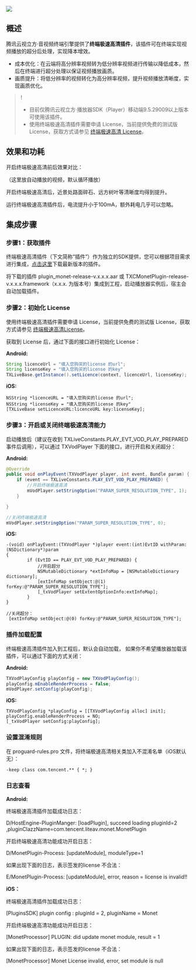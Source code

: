 ![](https://qcloudimg.tencent-cloud.cn/raw/65767a90a82683bf7c68716c5bd96e97.png)
## 概述
腾讯云视立方·音视频终端引擎提供了**终端极速高清插件**，该插件可在终端实现视频播放的超分后处理，实现降本增效。

* 成本优化：在云端将高分辨率视频转为低分辨率视频进行传输以降低成本，然后在终端进行超分处理以保证视频播放画质。
* 画质提升：将低分辨率的视频转化为高分辨率视频，提升视频播放清晰度，实现画质优化。

>!
>- 目前仅腾讯云视立方·播放器SDK（Player）移动端9.5.29009以上版本可使用该插件。
>- 使用终端极速高清插件需要申请 License，当前提供免费的测试版 License，获取方式请参见 [终端极速高清 License](https://cloud.tencent.com/document/product/1449/68750)。

## 效果和功耗

开启终端极速高清前后效果对比：

（这里放自动播放的视频，默认循环播放）

开启终端极速高清后，近景处路面碎石、远方树叶等清晰度均得到提升。

运行终端极速高清插件后，电流提升小于100mA，额外耗电几乎可以忽略。

## 集成步骤

### 步骤1：获取插件
终端极速高清插件（下文简称“插件”）作为独立的SDK提供，您可以根据项目需求进行集成，[点击这里](https://mediacloud-76607.gzc.vod.tencent-cloud.com/TXCTbPlayer/TXCTbPlayerSDK/Release/Android/plugins/monet/plugin_monet_release_latest.zip)下载最新版本的插件。

将下载的插件 plugin_monet-release-v.x.x.x.aar 或 TXCMonetPlugin-release-v.x.x.x.framework（x.x.x. 为版本号）集成到工程，启动播放器实例后，宿主会自动加载插件。

### 步骤2：初始化 License
使用终端极速高清插件需要申请 License，当前提供免费的测试版 License，获取方式请参见 [终端极速高清License](https://cloud.tencent.com/document/product/1449/68750)。

获取到 License 后，通过下面的接口进行初始化 License：

**Android:**

```java
String licenceUrl = "填入您购买的license 的url";
String licenseKey = "填入您购买的license 的key"
TXLiveBase.getInstance().setLicence(context, licenceUrl, licenseKey);
```

**iOS:**

```iOS
NSString *licenceURL = "填入您购买的license 的url";
NSString *licenseKey = "填入您购买的license 的key"
[TXLiveBase setLicenceURL:licenceURL key:licenseKey];
```


### 步骤3：开启或关闭终端极速高清能力

启动播放后（建议在收到 TXLiveConstants.PLAY_EVT_VOD_PLAY_PREPARED 事件后调用），可以通过 TXVodPlayer 下面的接口，进行开启和关闭超分：

**Android:**

```java
@Override
public void onPlayEvent(TXVodPlayer player, int event, Bundle param) {
    if (event == TXLiveConstants.PLAY_EVT_VOD_PLAY_PREPARED) {
        //开启终端极速高清   
        mVodPlayer.setStringOption("PARAM_SUPER_RESOLUTION_TYPE", 1);
    }

}

//关闭终端极速高清
mVodPlayer.setStringOption("PARAM_SUPER_RESOLUTION_TYPE", 0);
```

**iOS:**

```iOS
-(void) onPlayEvent:(TXVodPlayer *)player event:(int)EvtID withParam:(NSDictionary*)param
{
		if (EvtID == PLAY_EVT_VOD_PLAY_PREPARED) {
			//开启超分
 			NSMutableDictionary *extInfoMap = [NSMutableDictionary dictionary];
 			[extInfoMap setObject:@(1) forKey:@"PARAM_SUPER_RESOLUTION_TYPE"];
 			[_txVodPlayer setExtentOptionInfo:extInfoMap];
		}
}

//关闭超分：
 [extInfoMap setObject:@(0) forKey:@"PARAM_SUPER_RESOLUTION_TYPE"];
```

### 插件加载配置

终端极速高清插件加入到工程后，默认会自动加载， 如果你不希望播放器加载该插件，可以通过下面的方式关闭：

**Android:**

```java
TXVodPlayConfig playConfig = new TXVodPlayConfig();
playConfig.mEnableRenderProcess = false;
mVodPlayer.setConfig(playConfig);
```

**iOS:**

```
TXVodPlayConfig *playConfig = [[TXVodPlayConfig alloc] init];
playConfig.enableRenderProcess = NO;
[_txVodPlayer setConfig:playConfig];
```

### 设置混淆规则

在 proguard-rules.pro 文件，将终端极速高清相关类加入不混淆名单（iOS默认无）：

```xml
-keep class com.tencent.** { *; }
```

### 日志查看

**Android:**

终端极速高清插件加载成功日志：

D/HostEngine-PluginManger: [loadPlugin], succeed loading pluginId=2 ,pluginClazzName=com.tencent.liteav.monet.MonetPlugin

开启终端极速高清功能成功开启日志：

 D/MonetPlugin-Process: [updateModule], moduleType=1

如果出现下面的日志，表示签发的license 不合法：

E/MonetPlugin-Process: [updateModule], error, reason = license is invalid!!

**iOS：**

终端极速高清插件加载成功日志：

[PluginsSDK] plugin config : pluginId = 2, pluginName = Monet

开启终端极速高清功能成功开启日志：

 [MonetProcessor] PLUGIN: did update monet module, result = 1

如果出现下面的日志，表示签发的license 不合法：

 [MonetProcessor] Monet License invalid, error, set module is null

